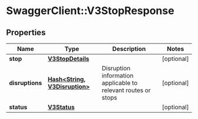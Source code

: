 # SwaggerClient::V3StopResponse

## Properties
Name | Type | Description | Notes
------------ | ------------- | ------------- | -------------
**stop** | [**V3StopDetails**](V3StopDetails.md) |  | [optional] 
**disruptions** | [**Hash&lt;String, V3Disruption&gt;**](V3Disruption.md) | Disruption information applicable to relevant routes or stops | [optional] 
**status** | [**V3Status**](V3Status.md) |  | [optional] 

